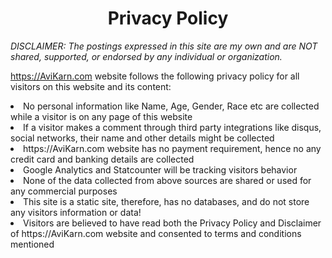 <center><h1>Privacy Policy</h1></center>

<i>DISCLAIMER: The postings expressed in this site are my own and are NOT shared, supported, or endorsed by any individual or organization.</i>

https://AviKarn.com website follows the following privacy policy for all visitors on this website and its content:

<li>  No personal information like Name, Age, Gender, Race etc are collected while a visitor is on any page of this website</li>
<li>  If a visitor makes a comment through third party integrations like disqus, social networks, their name and other details might be collected</li>
<li>  https://AviKarn.com website has no payment requirement, hence no any credit card and banking details are collected</li>
<li>  Google Analytics and Statcounter will be tracking visitors behavior</li>
<li>  None of the data collected from above sources are shared or used for any commercial purposes</li>
<li>  This site is a static site, therefore, has no databases, and do not store any visitors information or data!</li>
<li>  Visitors are believed to have read both the Privacy Policy and Disclaimer of https://AviKarn.com website 
      and consented to terms and conditions mentioned</li>
